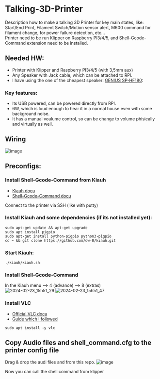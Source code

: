 # Talking-3D-Printer
Description how to make a talking 3D Printer for key main states, like: Start/End Print, Filament Switch/Motion sensor alert, M600 command for filament change, for power failure detection, etc... \
Printer need to be run Klipper on Raspberry PI3/4/5, and Shell-Gcode-Command extension need to be installed.




## Needed HW: 
- Printer with Klipper and Raspberry PI3/4/5 (with 3,5mm aux)
- Any Speaker with Jack cable, which can be attached to RPI.
- I have using the one of the cheapest speaker: [GENIUS SP-HF180](https://genius-me.com/product/?i=sp-hf180): 
### Key features:
- Its USB powered, can be powered directly from RPI.
- 6W, which is loud enough to hear it in a normal house even with some background noise.
- It has a manual voulume control, so can be change to volume phisically and virtually as well. 

## Wiring
![image](https://github.com/Kislac/Talking-3D-Printer/assets/34631881/cc2c26cd-0c3b-46d0-8994-e2fc9a0a26f0)


## Preconfigs:
### Install Shell-Gcode-Command from Kiauh
- [Kiauh docu](https://github.com/dw-0/kiauh/)
- [Shell-Gcode-Command docu](https://github.com/dw-0/kiauh/blob/095823bf288029a2d8e147c275b0c3b8549edd57/docs/gcode_shell_command.md#L1)

Connect to the printer via SSH (like with putty)
### Install Kiauh and some dependencies (if its not installed yet):
```
sudo apt-get update && apt-get upgrade
sudo apt install pigpio
sudo apt-get install python-pigpio python3-pigpio
cd ~ && git clone https://github.com/dw-0/kiauh.git
```
### Start Kiauh:
```
./kiauh/kiauh.sh 
```
### Install Shell-Gcode-Command
In the Kiauh menu --> 4 (advance) --> 8 (extras) \
![2024-02-23_15h51_29](https://github.com/Kislac/Talking-3D-Printer/assets/34631881/ba7590a8-5b2b-4948-9d19-acbb400573de)
![2024-02-23_15h51_47](https://github.com/Kislac/Talking-3D-Printer/assets/34631881/2662b8c4-b932-40c8-8fbf-b7821986af62)

### Install VLC
- [Official VLC docu]([https://github.com/dw-0/kiauh/](https://raspberry-projects.com/pi/software_utilities/media-players/vlc-player))
- [Guide which i followed](https://pimylifeup.com/raspberry-pi-vlc/)
```
sudo apt install -y vlc
```

## Copy Audio files and shell_command.cfg to the printer config file
Drag & drop the audi files and from this repo.
![image](https://github.com/Kislac/Talking-3D-Printer/assets/34631881/9c49e31f-09a7-41f1-b4f8-1b64374b0033)

Now you can call the shell command from klipper 
